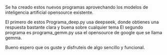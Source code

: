 Se ha creado estos nuevos programas aprovechando los modelos de inteligencia artificial opensource existente.

El primero de estos Programa_deep.py usa deepseek, donde obtienes una respuesta bastante clara y buena sobre cualquier tema
El segundo programa es programa_gemm.py usa el opensource de google que se llama gemma.


Bueno espero que os guste y disfruteis de algo sencillo y funcional. 
